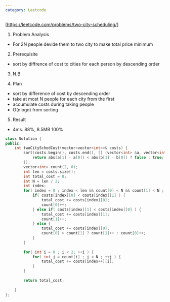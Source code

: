 ```yaml
---
category: Leetcode
---
```


[https://leetcode.com/problems/two-city-scheduling/]

1. Problem Analysis
  - For 2N people devide them to two city to make total price minimum
  
2. Prerequisite
  - sort by diffrence of cost to cities for each person by descending order

3. N.B

4. Plan
  - sort by difference of cost by descending order
  - take at most N people for each city from the first
  - accumulate costs during taking people
  - O(nlogn) from sorting
  
5. Result
  - 4ms. 88%, 8.5MB 100%

```cpp
class Solution {
public:
    int twoCitySchedCost(vector<vector<int>>& costs) {
        sort(costs.begin(), costs.end(), [] (vector<int> &a, vector<int> &b) {
            return abs(a[1] - a[0]) < abs(b[1] - b[0]) ? false : true;
        });
        vector<int> count(2, 0);
        int len = costs.size();
        int total_cost = 0;
        int N = len / 2;
        int index;
        for( index = 0 ; index < len && count[0] < N && count[1] < N ; ++index ) {
            if( costs[index][0] < costs[index][1] ) {
                total_cost += costs[index][0];
                count[0]++;
            } else if( costs[index][1] < costs[index][0] ) {
                total_cost += costs[index][1];
                count[1]++;
            } else {
                total_cost += costs[index][0];
                count[0] > count[1] ? count[1]++ : count[0]++;
            }
        }
        
        for( int i = 0 ; i < 2; ++i ) {
            for( int j = count[i] ; j < N ; ++j ) {
                total_cost += costs[index++][i];
            }
        }
        
        return total_cost;
        
    }
};
```
